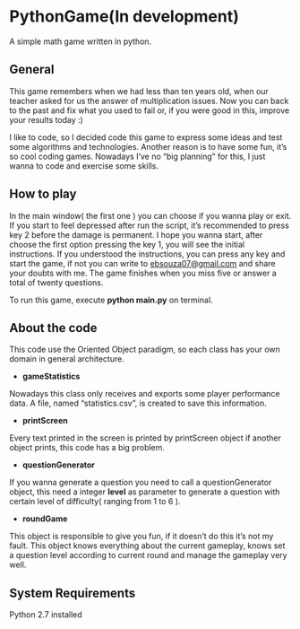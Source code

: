 # PythonGame(In development)
A simple math game written in python.

## General

This game remembers when we had less than ten years old, when our teacher asked for us the answer of multiplication issues. Now you can back to the past and fix what you used to fail or, if you were good in this, improve your results today :)

I like to code, so I decided code this game to express some ideas and test some algorithms and technologies. Another reason is to have some fun, it’s so cool coding games. Nowadays I’ve no “big planning” for this, I just wanna to code and exercise some skills.


## How to play

In the main window( the first one ) you can choose if you wanna play or exit. If you 
start to feel depressed after run the script, it’s recommended to press key 2 before the damage is permanent. I hope you wanna start, after choose the first option pressing the key 1, you will see the initial instructions. If you understood the instructions, you can press any key and start the game, if not you can write to ebsouza07@gmail.com and share your doubts with me. The game finishes when you miss five or answer a total of twenty questions.

To run this game, execute **python main.py** on terminal.


## About the code

This code use the Oriented Object paradigm, so each class has your own domain in general architecture.

- **gameStatistics**

Nowadays this class only receives and exports some player performance data. A file, named “statistics.csv”, is created to save this information. 

- **printScreen**

Every text printed in the screen is printed by printScreen object if another object prints, this code has a big problem.

- **questionGenerator**

If you wanna generate a question you need to call a questionGenerator object, this need a integer **level** as parameter to generate a question with certain level of difficulty( ranging from 1 to 6 ).

- **roundGame**

This object is responsible to give you fun, if it doesn’t do this it’s not my fault. This object knows everything about the current gameplay, knows set a question level according to current round and manage the gameplay very well.

## System Requirements

Python 2.7 installed 


